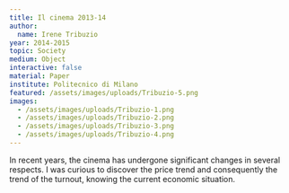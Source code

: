 ```yaml
---
title: Il cinema 2013-14
author:
  name: Irene Tribuzio
year: 2014-2015
topic: Society
medium: Object
interactive: false
material: Paper
institute: Politecnico di Milano
featured: /assets/images/uploads/Tribuzio-5.png
images:
  - /assets/images/uploads/Tribuzio-1.png
  - /assets/images/uploads/Tribuzio-2.png
  - /assets/images/uploads/Tribuzio-3.png
  - /assets/images/uploads/Tribuzio-4.png
---
```

In recent years, the cinema has undergone significant changes in several respects. I was curious to discover the price trend and consequently the trend of the turnout, knowing the current economic situation.
